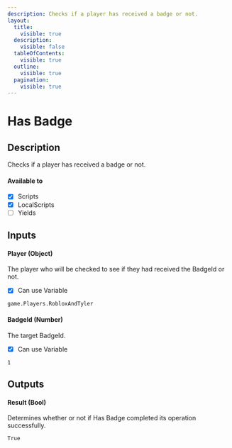 ```yaml
---
description: Checks if a player has received a badge or not.
layout:
  title:
    visible: true
  description:
    visible: false
  tableOfContents:
    visible: true
  outline:
    visible: true
  pagination:
    visible: true
---
```


# Has Badge

## Description

Checks if a player has received a badge or not.

#### Available to

* [x] Scripts
* [x] LocalScripts
* [ ] Yields

## Inputs

#### Player (Object)

The player who will be checked to see if they had received the BadgeId or not.

* [x] Can use Variable

```
game.Players.RobloxAndTyler
```

#### BadgeId (Number)

The target BadgeId.

* [x] Can use Variable

```
1
```

## Outputs

#### Result (Bool)

Determines whether or not if Has Badge completed its operation successfully.

```
True
```
